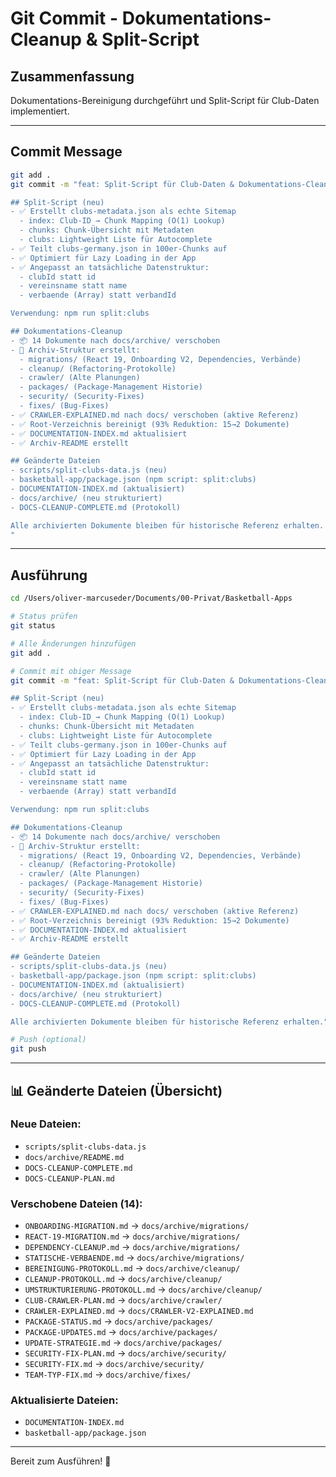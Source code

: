 # Git Commit - Dokumentations-Cleanup & Split-Script

## Zusammenfassung

Dokumentations-Bereinigung durchgeführt und Split-Script für Club-Daten implementiert.

---

## Commit Message

```bash
git add .
git commit -m "feat: Split-Script für Club-Daten & Dokumentations-Cleanup

## Split-Script (neu)
- ✅ Erstellt clubs-metadata.json als echte Sitemap
  - index: Club-ID → Chunk Mapping (O(1) Lookup)
  - chunks: Chunk-Übersicht mit Metadaten
  - clubs: Lightweight Liste für Autocomplete
- ✅ Teilt clubs-germany.json in 100er-Chunks auf
- ✅ Optimiert für Lazy Loading in der App
- ✅ Angepasst an tatsächliche Datenstruktur:
  - clubId statt id
  - vereinsname statt name
  - verbaende (Array) statt verbandId

Verwendung: npm run split:clubs

## Dokumentations-Cleanup
- 📦 14 Dokumente nach docs/archive/ verschoben
- 📂 Archiv-Struktur erstellt:
  - migrations/ (React 19, Onboarding V2, Dependencies, Verbände)
  - cleanup/ (Refactoring-Protokolle)
  - crawler/ (Alte Planungen)
  - packages/ (Package-Management Historie)
  - security/ (Security-Fixes)
  - fixes/ (Bug-Fixes)
- ✅ CRAWLER-EXPLAINED.md nach docs/ verschoben (aktive Referenz)
- ✅ Root-Verzeichnis bereinigt (93% Reduktion: 15→2 Dokumente)
- ✅ DOCUMENTATION-INDEX.md aktualisiert
- ✅ Archiv-README erstellt

## Geänderte Dateien
- scripts/split-clubs-data.js (neu)
- basketball-app/package.json (npm script: split:clubs)
- DOCUMENTATION-INDEX.md (aktualisiert)
- docs/archive/ (neu strukturiert)
- DOCS-CLEANUP-COMPLETE.md (Protokoll)

Alle archivierten Dokumente bleiben für historische Referenz erhalten.
"
```

---

## Ausführung

```bash
cd /Users/oliver-marcuseder/Documents/00-Privat/Basketball-Apps

# Status prüfen
git status

# Alle Änderungen hinzufügen
git add .

# Commit mit obiger Message
git commit -m "feat: Split-Script für Club-Daten & Dokumentations-Cleanup

## Split-Script (neu)
- ✅ Erstellt clubs-metadata.json als echte Sitemap
  - index: Club-ID → Chunk Mapping (O(1) Lookup)
  - chunks: Chunk-Übersicht mit Metadaten
  - clubs: Lightweight Liste für Autocomplete
- ✅ Teilt clubs-germany.json in 100er-Chunks auf
- ✅ Optimiert für Lazy Loading in der App
- ✅ Angepasst an tatsächliche Datenstruktur:
  - clubId statt id
  - vereinsname statt name
  - verbaende (Array) statt verbandId

Verwendung: npm run split:clubs

## Dokumentations-Cleanup
- 📦 14 Dokumente nach docs/archive/ verschoben
- 📂 Archiv-Struktur erstellt:
  - migrations/ (React 19, Onboarding V2, Dependencies, Verbände)
  - cleanup/ (Refactoring-Protokolle)
  - crawler/ (Alte Planungen)
  - packages/ (Package-Management Historie)
  - security/ (Security-Fixes)
  - fixes/ (Bug-Fixes)
- ✅ CRAWLER-EXPLAINED.md nach docs/ verschoben (aktive Referenz)
- ✅ Root-Verzeichnis bereinigt (93% Reduktion: 15→2 Dokumente)
- ✅ DOCUMENTATION-INDEX.md aktualisiert
- ✅ Archiv-README erstellt

## Geänderte Dateien
- scripts/split-clubs-data.js (neu)
- basketball-app/package.json (npm script: split:clubs)
- DOCUMENTATION-INDEX.md (aktualisiert)
- docs/archive/ (neu strukturiert)
- DOCS-CLEANUP-COMPLETE.md (Protokoll)

Alle archivierten Dokumente bleiben für historische Referenz erhalten."

# Push (optional)
git push
```

---

## 📊 Geänderte Dateien (Übersicht)

### Neue Dateien:
- `scripts/split-clubs-data.js`
- `docs/archive/README.md`
- `DOCS-CLEANUP-COMPLETE.md`
- `DOCS-CLEANUP-PLAN.md`

### Verschobene Dateien (14):
- `ONBOARDING-MIGRATION.md` → `docs/archive/migrations/`
- `REACT-19-MIGRATION.md` → `docs/archive/migrations/`
- `DEPENDENCY-CLEANUP.md` → `docs/archive/migrations/`
- `STATISCHE-VERBAENDE.md` → `docs/archive/migrations/`
- `BEREINIGUNG-PROTOKOLL.md` → `docs/archive/cleanup/`
- `CLEANUP-PROTOKOLL.md` → `docs/archive/cleanup/`
- `UMSTRUKTURIERUNG-PROTOKOLL.md` → `docs/archive/cleanup/`
- `CLUB-CRAWLER-PLAN.md` → `docs/archive/crawler/`
- `CRAWLER-EXPLAINED.md` → `docs/CRAWLER-V2-EXPLAINED.md`
- `PACKAGE-STATUS.md` → `docs/archive/packages/`
- `PACKAGE-UPDATES.md` → `docs/archive/packages/`
- `UPDATE-STRATEGIE.md` → `docs/archive/packages/`
- `SECURITY-FIX-PLAN.md` → `docs/archive/security/`
- `SECURITY-FIX.md` → `docs/archive/security/`
- `TEAM-TYP-FIX.md` → `docs/archive/fixes/`

### Aktualisierte Dateien:
- `DOCUMENTATION-INDEX.md`
- `basketball-app/package.json`

---

Bereit zum Ausführen! 🚀
